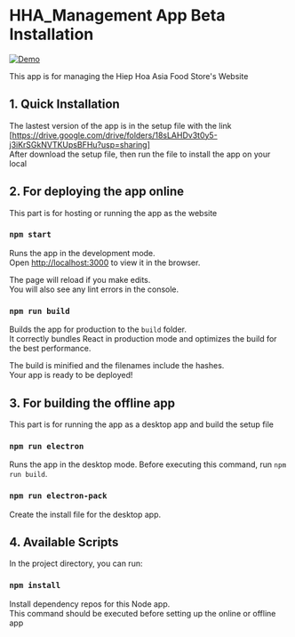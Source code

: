 # HHA_Management App Beta Installation

[![Demo](http://img.youtube.com/vi/YVj4EKQuQOw/3.jpg)](http://www.youtube.com/watch?v=YVj4EKQuQOw "Demo")

This app is for managing the Hiep Hoa Asia Food Store's Website

## 1. Quick Installation

The lastest version of the app is in the setup file with the link [https://drive.google.com/drive/folders/18sLAHDv3t0y5-j3iKrSGkNVTKUpsBFHu?usp=sharing] <br/>
After download the setup file, then run the file to install the app on your local

## 2. For deploying the app online

This part is for hosting or running the app as the website

### `npm start`

Runs the app in the development mode.<br />
Open [http://localhost:3000](http://localhost:3000) to view it in the browser.

The page will reload if you make edits.<br />
You will also see any lint errors in the console.

### `npm run build`

Builds the app for production to the `build` folder.<br />
It correctly bundles React in production mode and optimizes the build for the best performance.

The build is minified and the filenames include the hashes.<br />
Your app is ready to be deployed!

## 3. For building the offline app 

This part is for running the app as a desktop app and build the setup file

### `npm run electron`

Runs the app in the desktop mode. Before executing this command, run `npm run build`.

### `npm run electron-pack`

Create the install file for the desktop app.

## 4. Available Scripts

In the project directory, you can run:

### `npm install`

Install dependency repos for this Node app. <br/>
This command should be executed before setting up the online or offline app 
